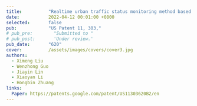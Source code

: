 ```yaml
---
title:          "Realtime urban traffic status monitoring method based on privacy-preserving compressive sensing"
date:           2022-04-12 00:01:00 +0800
selected:       false
pub:            "US Patent 11, 303,"
# pub_pre:        "Submitted to "
# pub_post:       'Under review.'
pub_date:       "620"
cover:          /assets/images/covers/cover3.jpg
authors:
  - Ximeng Liu
  - Wenzhong Guo
  - Jiayin Lin
  - Xiaoyan Li
  - Hongbin Zhuang
links:
  Paper: https://patents.google.com/patent/US11303620B2/en
---
```

